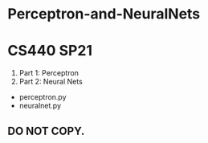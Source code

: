 # Perceptron-and-NeuralNets
# CS440 SP21 #


1. Part 1: Perceptron
2. Part 2: Neural Nets

- perceptron.py 
- neuralnet.py 
## DO NOT COPY. ##
